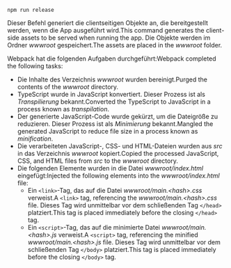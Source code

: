 ```console
npm run release
```

<span data-ttu-id="3e786-101">Dieser Befehl generiert die clientseitigen Objekte an, die bereitgestellt werden, wenn die App ausgeführt wird.</span><span class="sxs-lookup"><span data-stu-id="3e786-101">This command generates the client-side assets to be served when running the app.</span></span> <span data-ttu-id="3e786-102">Die Objekte werden im Ordner *wwwroot* gespeichert.</span><span class="sxs-lookup"><span data-stu-id="3e786-102">The assets are placed in the *wwwroot* folder.</span></span>

<span data-ttu-id="3e786-103">Webpack hat die folgenden Aufgaben durchgeführt:</span><span class="sxs-lookup"><span data-stu-id="3e786-103">Webpack completed the following tasks:</span></span>

* <span data-ttu-id="3e786-104">Die Inhalte des Verzeichnis *wwwroot* wurden bereinigt.</span><span class="sxs-lookup"><span data-stu-id="3e786-104">Purged the contents of the *wwwroot* directory.</span></span>
* <span data-ttu-id="3e786-105">TypeScript wurde in JavaScript konvertiert. Dieser Prozess ist als *Transpilierung* bekannt.</span><span class="sxs-lookup"><span data-stu-id="3e786-105">Converted the TypeScript to JavaScript in a process known as *transpilation*.</span></span>
* <span data-ttu-id="3e786-106">Der generierte JavaScript-Code wurde gekürzt, um die Dateigröße zu reduzieren. Dieser Prozess ist als *Minimierung* bekannt.</span><span class="sxs-lookup"><span data-stu-id="3e786-106">Mangled the generated JavaScript to reduce file size in a process known as *minification*.</span></span>
* <span data-ttu-id="3e786-107">Die verarbeiteten JavaScript-, CSS- und HTML-Dateien wurden aus *src* in das Verzeichnis *wwwroot* kopiert.</span><span class="sxs-lookup"><span data-stu-id="3e786-107">Copied the processed JavaScript, CSS, and HTML files from *src* to the *wwwroot* directory.</span></span>
* <span data-ttu-id="3e786-108">Die folgenden Elemente wurden in die Datei *wwwroot/index.html* eingefügt:</span><span class="sxs-lookup"><span data-stu-id="3e786-108">Injected the following elements into the *wwwroot/index.html* file:</span></span>
  * <span data-ttu-id="3e786-109">Ein `<link>`-Tag, das auf die Datei *wwwroot/main.\<hash\>.css* verweist.</span><span class="sxs-lookup"><span data-stu-id="3e786-109">A `<link>` tag, referencing the *wwwroot/main.\<hash\>.css* file.</span></span> <span data-ttu-id="3e786-110">Dieses Tag wird unmittelbar vor dem schließenden Tag `</head>` platziert.</span><span class="sxs-lookup"><span data-stu-id="3e786-110">This tag is placed immediately before the closing `</head>` tag.</span></span>
  * <span data-ttu-id="3e786-111">Ein `<script>`-Tag, das auf die minimierte Datei *wwwroot/main.\<hash\>.js* verweist.</span><span class="sxs-lookup"><span data-stu-id="3e786-111">A `<script>` tag, referencing the minified *wwwroot/main.\<hash\>.js* file.</span></span> <span data-ttu-id="3e786-112">Dieses Tag wird unmittelbar vor dem schließenden Tag `</body>` platziert.</span><span class="sxs-lookup"><span data-stu-id="3e786-112">This tag is placed immediately before the closing `</body>` tag.</span></span>